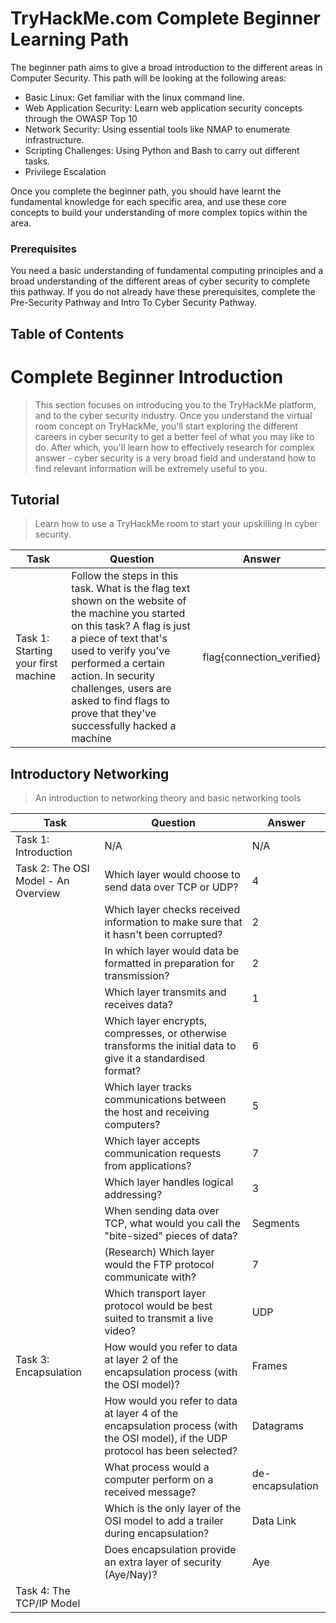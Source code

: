 # TryHackMe.com Complete Beginner Learning Path

The beginner path aims to give a broad introduction to the different areas in Computer Security. This path will be looking at the following areas:

- Basic Linux: Get familiar with the linux command line.
- Web Application Security: Learn web application security concepts through the OWASP Top 10
- Network Security: Using essential tools like NMAP to enumerate infrastructure.
- Scripting Challenges: Using Python and Bash to carry out different tasks.
- Privilege Escalation

Once you complete the beginner path, you should have learnt the fundamental knowledge for each specific area, and use these core concepts to build your understanding of more complex topics within the area.

### Prerequisites

You need a basic understanding of fundamental computing principles and a broad understanding of the different areas of cyber security to complete this pathway. If you do not already have these prerequisites, complete the Pre-Security Pathway and Intro To Cyber Security Pathway.

## Table of Contents

# Complete Beginner Introduction

> This section focuses on introducing you to the TryHackMe platform, and to the cyber security industry. Once you understand the virtual room concept on TryHackMe, you'll start exploring the different careers in cyber security to get a better feel of what you may like to do. After which, you'll learn how to effectively research for complex answer - cyber security is a very broad field and understand how to find relevant information will be extremely useful to you.

## Tutorial

> Learn how to use a TryHackMe room to start your upskilling in cyber security.

| Task | Question | Answer |
|------|----------|--------|
|Task 1: Starting your first machine | Follow the steps in this task. What is the flag text shown on the website of the machine you started on this task? A flag is just a piece of text that's used to verify you've performed a certain action. In security challenges, users are asked to find flags to prove that they've successfully hacked a machine | flag{connection_verified} |

## Introductory Networking

> An introduction to networking theory and basic networking tools

| Task | Question | Answer |
|------|----------|--------|
|Task 1: Introduction | N/A | N/A |
|Task 2: The OSI Model - An Overview | Which layer would choose to send data over TCP or UDP? | 4 |
| | Which layer checks received information to make sure that it hasn't been corrupted? | 2 |
| | In which layer would data be formatted in preparation for transmission? | 2 |
| | Which layer transmits and receives data? | 1 |
| | Which layer encrypts, compresses, or otherwise transforms the initial data to give it a standardised format? | 6 |
| | Which layer tracks communications between the host and receiving computers? | 5 |
| | Which layer accepts communication requests from applications? | 7 |
| | Which layer handles logical addressing? | 3 |
| | When sending data over TCP, what would you call the "bite-sized" pieces of data? | Segments |
| | (Research) Which layer would the FTP protocol communicate with? | 7 |
| | Which transport layer protocol would be best suited to transmit a live video? | UDP |
|Task 3: Encapsulation | How would you refer to data at layer 2 of the encapsulation process (with the OSI model)? | Frames |
| | How would you refer to data at layer 4 of the encapsulation process (with the OSI model), if the UDP protocol has been selected? | Datagrams |
| | What process would a computer perform on a received message? | de-encapsulation |
| | Which is the only layer of the OSI model to add a trailer during encapsulation? | Data Link |
| | Does encapsulation provide an extra layer of security (Aye/Nay)? | Aye |
|Task 4: The TCP/IP Model |